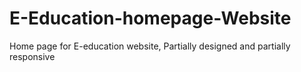 # E-Education-homepage-Website
Home page for E-education website, Partially designed and partially responsive 
